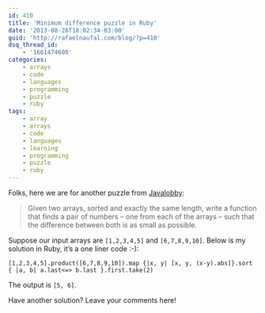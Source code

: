 ```yaml
---
id: 410
title: 'Minimum difference puzzle in Ruby'
date: '2013-08-28T18:02:34-03:00'
guid: 'http://rafaelnaufal.com/blog/?p=410'
dsq_thread_id:
    - '1661474600'
categories:
    - arrays
    - code
    - languages
    - programming
    - puzzle
    - ruby
tags:
    - array
    - arrays
    - code
    - languages
    - learning
    - programming
    - puzzle
    - ruby
---
```


Folks, here we are for another puzzle from [Javalobby](http://java.dzone.com/articles/thursday-code-puzzler-minimum):

> Given two arrays, sorted and exactly the same length, write a function that finds a pair of numbers – one from each of the arrays – such that the difference between both is as small as possible.

Suppose our input arrays are `[1,2,3,4,5]` and `[6,7,8,9,10]`. Below is my solution in Ruby, it’s a one liner code :-):

```
[1,2,3,4,5].product([6,7,8,9,10]).map {|x, y| [x, y, (x-y).abs]}.sort { |a, b| a.last<=> b.last }.first.take(2)
```

The output is `[5, 6]`.

Have another solution? Leave your comments here!